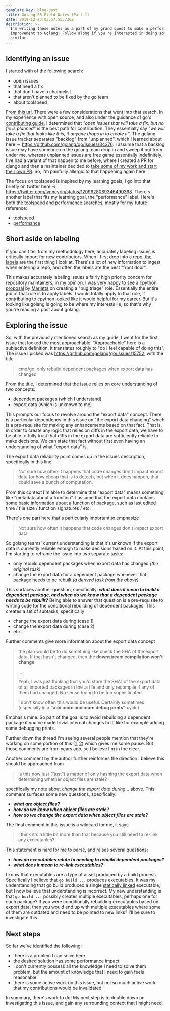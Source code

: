 ```yaml
---
template-key: blog-post
title: Golang PR Field Notes (Part 1)
date: 2019-12-25T02:57:55.736Z
description: >-
  I'm writing these notes as a part of my grand quest to make a performance
  improvement to Golang! Follow along if you're interested in doing something
  similar.
---
```

## Identifying an issue

I started with of the following search:

- open issues
- that need a fix
- that don't have a changelist
- that aren't planned to be fixed by the go team
- about toolspeed

[From this url](https://github.com/golang/go/issues?utf8=%E2%9C%93&q=is%3Aopen+label%3AToolSpeed+label%3ANeedsFix+NOT+%22golang.org%2Fcl%22+milestone%3AUnplanned+). There were a few considerations that went into that search. In my experience with open source, and also under the guidance of go's [contributing guide](https://golang.org/doc/contribute.html#before_contributing), I determined that _"open issues that will take a fix, but no fix is planned"_ is the best path for contribution. They essentially say _"we will take a fix that looks like this, if anyone drops in to create it"_. The golang issue tracker separates "backlog" from "unplanned", which I learned about here => https://github.com/golang/go/issues/34376. I assume that a backlog issue may have someone on the golang team drop in and sweep it out from under me, whereas unplanned issues are free game essentially indefinitely. I've had a variant of that happen to me before, where I created a PR for django and then a maintainer decided to [take some of my work and start their own PR](https://github.com/django/django/pull/9016#issuecomment-373777203). So, I'm painfully allergic to that happening again here.

The focus on toolspeed is inspired by my learning goals, I go into that briefly on twitter here => https://twitter.com/lynncyrin/status/1209628089346490368. There's another label that fits my learning goal, the "performance" label. Here's both the toolspeed and performance searches, mostly for my future reference:

- [toolspeed](https://github.com/golang/go/issues?utf8=%E2%9C%93&q=is%3Aopen+label%3AToolSpeed+label%3ANeedsFix+NOT+%22golang.org%2Fcl%22+milestone%3AUnplanned+)
- [performance](https://github.com/golang/go/issues?q=is%3Aopen+label%3ANeedsFix+NOT+%22golang.org%2Fcl%22+milestone%3AUnplanned+label%3APerformance)

## Short aside on labeling

If you can't tell from my methodology here, accurately labeling issues is critically import for new contributors. When I first drop into a repo, [the labels](https://github.com/golang/go/labels) are the first thing I look at. There's a lot of new information to ingest when entering a repo, and often the labels are the best "front door".

This makes accurately labeling issues a fairly high priority concern for repository maintainers, in my opinion. I was very happy to see [a cpython proposal](https://discuss.python.org/t/proposal-create-bug-triage-team-on-github/992) by [Mariatta](https://twitter.com/mariatta) on creating a "bug triage" role. Essentially the entire job of that role is to apply labels. I would totally apply to that role, if contributing to cpython looked like it would helpful for my career. But it's looking like golang is going to be where my interests lie, so that's why you're reading a post about golang.

## Exploring the issue

So, with the previously mentioned search as my guide, I went for the first issue that looked the most approachable. "Approachable" here is a subjective definition, it translates roughly to "do I feel capable of doing this". The issue I picked was https://github.com/golang/go/issues/15752, with the title

> cmd/go: only rebuild dependent packages when export data has changed

From the title, I determined that the issue relies on core understanding of two concepts:

- dependent packages (which I understand)
- export data (which is unknown to me)

This prompts our focus to revolve around the "export data" concept. There is a particular dependency in this issue on "the export data changing" which is a pre-requisite for making any enhancements based on that fact. That is, in order to create any logic that relies on diffs in the export data, we have to be able to fully trust that diffs in the export data are sufficiently reliable to make decisions. We can state that fact without first even having an understanding of what "export data" is.

The export data reliability point comes up in the issues description, specifically in this line

> Not sure how often it happens that code changes don't impact export data (or how cheap that is to detect), but when it does happen, that could save a bunch of computation.

From this context I'm able to determine that "export data" means something like "metadata about a function". I assume that the export data contains some basic information about a function of package, such as last edited time / file size / function signatures / etc.

There's one part here that's particularly important to emphasize

> Not sure how often it happens that code changes don't impact export data

So golang teams' current understanding is that it's unknown if the export data is currently reliable enough to make decisions based on it. At this point, I'm starting to reframe the issue into two separate tasks:

- only rebuild dependent packages when export data has changed _(the original task)_
- change the export data for a dependent package whenever that package needs to be rebuilt _(a derived task from the above)_

This surfaces another question, specifically: _**what does it mean to build a dependent package, and when do we know that a dependent package needs to be rebuilt?**_ Being able to answer that question is a pre-requisite to writing code for the conditional rebuilding of dependent packages. This creates a set of subtasks, specifically

- change the export data during (case 1)
- change the export data during (case 2)
- etc...

Further comments give more information about the export data concept

> the plan would be to do something like check the SHA of the export data. If that hasn't changed, then the **downstream compilation won't change**.
>
> ...
>
> Yeah, I was just thinking that you'd store the SHA1 of the export data of
all imported packages in the .a file and only recompile if any of them had
changed. No sense trying to be too sophisticated.
>
> I don't know often this would be useful. Certainly sometimes (especially in
a **"add more and more debug prints"** cycle)

Emphasis mine. So part of the goal is to avoid rebuilding a dependent package if you've made trivial internal changes to it, like for example adding some debugging prints.

Further down the thread I'm seeing several people mention that they're working on some portion of this ([1](https://github.com/golang/go/issues/15752#issuecomment-220458227), [2](https://github.com/golang/go/issues/15752#issuecomment-313510033)) which gives me some pause. But those comments are from years ago, so I believe I'm in the clear.

Another comment by the author further reinforces the direction I believe this should be approached from

> Is this now just (“just”) a matter of only hashing the export data when determining whether object files are stale?

specifically my note about _change the export data during..._ above. This comment surfaces some new questions, specifically:

- _**what are object files?**_
- _**how do we know when object files are stale?**_
- _**how do we change the export data when object files are stale?**_

The final comment in this issue is a wildcard for me, it says

> I think it's a little bit more than that because you still need to re-link any executables?

This statement is hard for me to parse, and raises several questions:

- _**how do executables relate to needing to rebuild dependent packages?**_
- _**what does it mean to re-link executables?**_

I know that executables are a type of asset produced by a build process. Specifically I believe that `go build ...` produces executables. It was my understanding that go build produced a single [statically linked](https://en.wikipedia.org/wiki/Static_library#Linking_and_loading) executable, but I now believe that understanding is incorrect. My new understanding is that `go build ...` possibly creates multiple executables, perhaps one for each package? If you were conditionally rebuilding executables based on export data, then you would end up with multiple executables where some of them are outdated and need to be pointed to new links? I'll be sure to investigate this.

## Next steps

So far we've identified the following:

- there is a problem I can solve here
- the desired solution has some performance impact
- I don't currently possess all the knowledge I need to solve them problem, but the amount of knowledge that I need to gain feels reasonable
- there is some active work on this issue, but not so much active work that my contributions would be invalidated

In summary, there's work to do! My next step is to double down on investigating this issue, and gain any surrounding context that I might need.

